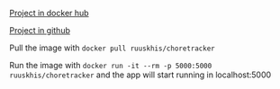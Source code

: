 [Project in docker hub](https://hub.docker.com/repository/docker/ruuskhis/choretracker)

[Project in github](https://github.com/rhiskk/ChoreTracker)

Pull the image with `docker pull ruuskhis/choretracker`

Run the image with `docker run -it --rm -p 5000:5000 ruuskhis/choretracker` and the app will start running in localhost:5000


